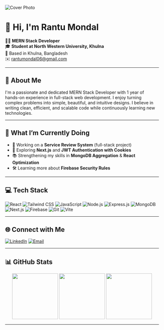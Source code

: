 <!-- 🖼️ Banner -->
![Cover Photo]([https://media.licdn.com/dms/image/v2/D5616AQFFlXbMLnUChQ/profile-displaybackgroundimage-shrink_350_1400/B56ZWA4d_XHoAg-/0/1741624043012?e=1756339200&v=beta&t=7seUrfLBol2QDEBatMI_HPteryFhkSA-KWzyD1hvLE0](https://i.ibb.co.com/tTDV6VMf/cover.png))

# 👋 Hi, I'm Rantu Mondal

👨‍💻 **MERN Stack Developer**  
🎓 **Student at North Western University, Khulna**  
📍 Based in Khulna, Bangladesh  
✉️ rantumondal06@gmail.com  

---

## 💬 About Me

I'm a passionate and dedicated MERN Stack Developer with 1 year of hands-on experience in full-stack web development. I enjoy turning complex problems into simple, beautiful, and intuitive designs. I believe in writing clean, efficient, and scalable code while continuously learning new technologies.

---

## 🚀 What I’m Currently Doing

- 🔭 Working on a **Service Review System** (full-stack project)  
- 🌱 Exploring **Next.js** and **JWT Authentication with Cookies**  
- 📚 Strengthening my skills in **MongoDB Aggregation** & **React Optimization**  
- 🛠️ Learning more about **Firebase Security Rules**

---

## 💻 Tech Stack

![React](https://img.shields.io/badge/React-20232A?style=for-the-badge&logo=react&logoColor=61DAFB)
![Tailwind CSS](https://img.shields.io/badge/Tailwind_CSS-38B2AC?style=for-the-badge&logo=tailwind-css&logoColor=white)
![JavaScript](https://img.shields.io/badge/JavaScript-F7DF1E?style=for-the-badge&logo=javascript&logoColor=black)
![Node.js](https://img.shields.io/badge/Node.js-6DA55F?style=for-the-badge&logo=node.js&logoColor=white)
![Express.js](https://img.shields.io/badge/Express.js-404d59?style=for-the-badge&logo=express&logoColor=white)
![MongoDB](https://img.shields.io/badge/MongoDB-4EA94B?style=for-the-badge&logo=mongodb&logoColor=white)
![Next.js](https://img.shields.io/badge/Next.js-black?style=for-the-badge&logo=next.js&logoColor=white)
![Firebase](https://img.shields.io/badge/Firebase-FFCA28?style=for-the-badge&logo=firebase&logoColor=black)
![Git](https://img.shields.io/badge/Git-F05032?style=for-the-badge&logo=git&logoColor=white)
![Vite](https://img.shields.io/badge/Vite-646CFF?style=for-the-badge&logo=vite&logoColor=white)

---

## 🌐 Connect with Me

[![LinkedIn](https://img.shields.io/badge/LinkedIn-%230077B5.svg?logo=linkedin&logoColor=white)](https://linkedin.com/in/rantubytes)
[![Email](https://img.shields.io/badge/Gmail-D14836?logo=gmail&logoColor=white)](mailto:rantumondal06@gmail.com)

---

## 📊 GitHub Stats

<div align="center">
  <img src="https://github-readme-stats.vercel.app/api?username=rantu01&theme=calm&hide_border=true&include_all_commits=false&count_private=false" height="150" />
  <img src="https://nirzak-streak-stats.vercel.app/?user=rantu01&theme=calm&hide_border=true" height="150" />
  <img src="https://github-readme-stats.vercel.app/api/top-langs/?username=rantu01&theme=calm&hide_border=true&include_all_commits=false&count_private=false&layout=compact" height="150" />
</div>

---



